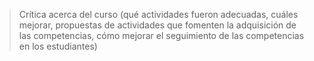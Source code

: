 > Crítica	acerca	del	curso	(qué	actividades	fueron	adecuadas,	cuáles	mejorar,	propuestas	de	actividades	que	fomenten	la	adquisición	de	las	competencias,	cómo	mejorar	el	seguimiento	de	las	competencias	en	los	estudiantes)
